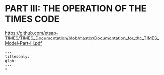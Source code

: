 # PART III: THE OPERATION OF THE TIMES CODE

https://github.com/etsap-TIMES/TIMES_Documentation/blob/master/Documentation_for_the_TIMES_Model-Part-III.pdf


```{toctree}
---
titlesonly:
glob:
---
*
```